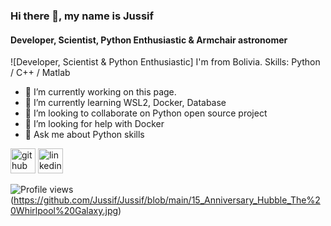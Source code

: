 ### Hi there 👋, my name is Jussif
#### Developer, Scientist, Python Enthusiastic & Armchair astronomer
![Developer, Scientist & Python Enthusiastic]
I'm from Bolivia. 
Skills: Python / C++ / Matlab

- 🔭 I’m currently working on this page. 
- 🌱 I’m currently learning WSL2, Docker, Database 
- 👯 I’m looking to collaborate on Python open source project 
- 🤔 I’m looking for help with Docker 
- 💬 Ask me about Python skills 


[<img src='https://cdn.jsdelivr.net/npm/simple-icons@3.0.1/icons/github.svg' alt='github' height='40'>](https://github.com/Jussif)  [<img src='https://cdn.jsdelivr.net/npm/simple-icons@3.0.1/icons/linkedin.svg' alt='linkedin' height='40'>](https://www.linkedin.com/in/jussif-abularach-arnez/)  

![Profile views](https://gpvc.arturio.dev/Jussif)  
(https://github.com/Jussif/Jussif/blob/main/15_Anniversary_Hubble_The%20Whirlpool%20Galaxy.jpg)

